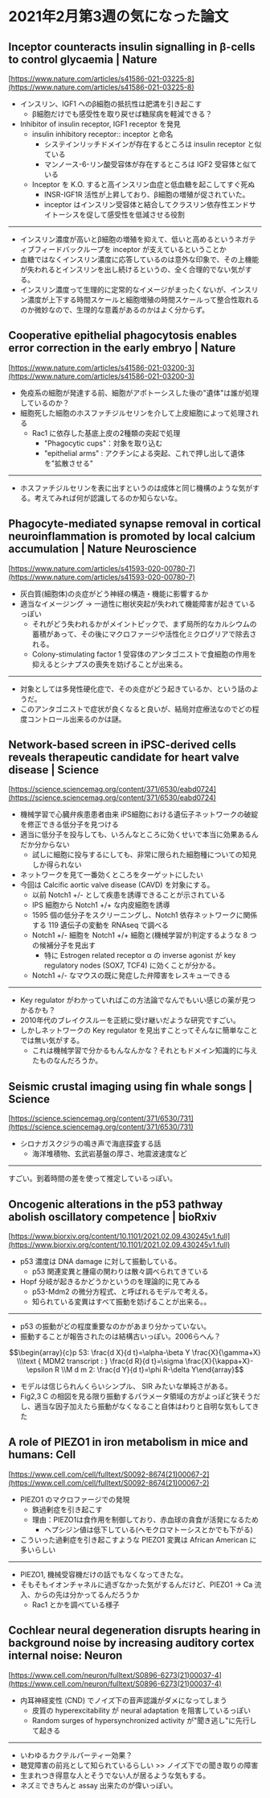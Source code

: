 # 2021年2月第3週の気になった論文

## Inceptor counteracts insulin signalling in β-cells to control glycaemia | Nature
[https://www.nature.com/articles/s41586-021-03225-8](https://www.nature.com/articles/s41586-021-03225-8)

- インスリン、IGF1 へのβ細胞の抵抗性は肥満を引き起こす
    - β細胞だけでも感受性を取り戻せば糖尿病を軽減できる？
- Inhibitor of insulin receptor, IGF1 receptor を発見
    - insulin inhibitory receptor:: inceptor と命名
        - システインリッチドメインが存在するところは insulin receptor と似ている
        - マンノース-6-リン酸受容体が存在するところは IGF2 受容体と似ている
    - Inceptor を K.O. すると高インスリン血症と低血糖を起こしてすぐ死ぬ
        - INSR-IGF1R 活性が上昇しており、β細胞の増殖が促されていた。
        - inceptor はインスリン受容体と結合してクラスリン依存性エンドサイトーシスを促して感受性を低減させる役割

---
+ インスリン濃度が高いとβ細胞の増殖を抑えて、低いと高めるというネガティブフィードバックループを inceptor が支えているということか
+ 血糖ではなくインスリン濃度に応答しているのは意外な印象で、その上機能が失われるとインスリンを出し続けるというの、全く合理的でない気がする。
+ インスリン濃度って生理的に定常的なイメージがまったくないが、インスリン濃度が上下する時間スケールと細胞増殖の時間スケールって整合性取れるのか微妙なので、生理的な意義があるのかはよく分からず。

## Cooperative epithelial phagocytosis enables error correction in the early embryo | Nature
[https://www.nature.com/articles/s41586-021-03200-3](https://www.nature.com/articles/s41586-021-03200-3)

- 免疫系の細胞が発達する前、細胞がアポトーシスした後の"遺体"は誰が処理しているのか？
- 細胞死した細胞のホスファチジルセリンを介して上皮細胞によって処理される
    - Rac1 に依存した基底上皮の2種類の突起で処理
        - "Phagocytic cups"：対象を取り込む
        - "epithelial arms" : アクチンによる突起、これで押し出して遺体を"拡散させる"

---
+ ホスファチジルセリンを表に出すというのは成体と同じ機構のような気がする。考えてみれば何が認識してるのか知らないな。

## Phagocyte-mediated synapse removal in cortical neuroinflammation is promoted by local calcium accumulation | Nature Neuroscience
[https://www.nature.com/articles/s41593-020-00780-7](https://www.nature.com/articles/s41593-020-00780-7)

- 灰白質(細胞体)の炎症がどう神経の構造・機能に影響するか
- 適当なイメージング → 一過性に樹状突起が失われて機能障害が起きているっぽい
    - それがどう失われるかがメイントピックで、まず局所的なカルシウムの蓄積があって、その後にマクロファージや活性化ミクログリアで除去される。
    - Colony-stimulating factor 1 受容体のアンタゴニストで食細胞の作用を抑えるとシナプスの喪失を妨げることが出来る。

---
+ 対象としては多発性硬化症で、その炎症がどう起きているか、という話のようだ。
+ このアンタゴニストで症状が良くなると良いが、結局対症療法なのでどの程度コントロール出来るのかは謎。

## Network-based screen in iPSC-derived cells reveals therapeutic candidate for heart valve disease | Science
[https://science.sciencemag.org/content/371/6530/eabd0724](https://science.sciencemag.org/content/371/6530/eabd0724)

- 機械学習で心臓弁疾患患者由来 iPS細胞における遺伝子ネットワークの破綻を修正できる低分子を見つける
- 適当に低分子を投与しても、いろんなところに効くせいで本当に効果あるんだか分からない
    - 試しに細胞に投与するにしても、非常に限られた細胞種についての知見しか得られない
- ネットワークを見て一番効くところをターゲットにしたい
- 今回は Calcific aortic valve disease (CAVD) を対象にする。
    - 以前 Notch1 +/- として疾患を誘導できることが示されている
    - IPS 細胞から Notch1 +/+ な内皮細胞を誘導
    - 1595 個の低分子をスクリーニングし、Notch1 依存ネットワークに関係する 119 遺伝子の変動を RNAseq で調べる
    - Notch1 +/- 細胞を Notch1 +/+ 細胞と(機械学習が)判定するような 8 つの候補分子を見出す
        - 特に Estrogen related receptor α の inverse agonist が key regulatory nodes (SOX7, TCF4) に効くことが分かる。
    - Notch1 +/- なマウスの既に発症した弁障害をレスキューできる

---
+ Key regulator がわかっていればこの方法論でなんでもいい感じの薬が見つかるかも？
+ 2010年代のブレイクスルーを正統に受け継いだような研究ですごい。
+ しかしネットワークの Key regulator を見出すことってそんなに簡単なことでは無い気がする。
  + これは機械学習で分かるもんなんかな？それともドメイン知識的に与えたものなんだろうか。

## Seismic crustal imaging using fin whale songs | Science
[https://science.sciencemag.org/content/371/6530/731](https://science.sciencemag.org/content/371/6530/731)

- シロナガスクジラの鳴き声で海底探査する話
    - 海洋堆積物、玄武岩基盤の厚さ、地震波速度など

---

すごい。到着時間の差を使って推定しているっぽい。

## Oncogenic alterations in the p53 pathway abolish oscillatory competence | bioRxiv
[https://www.biorxiv.org/content/10.1101/2021.02.09.430245v1.full](https://www.biorxiv.org/content/10.1101/2021.02.09.430245v1.full)

- p53 濃度は DNA damage に対して振動している。
    - p53 関連変異と腫瘍の関わりは散々調べられてきている
- Hopf 分岐が起きるかどうかというのを理論的に見てみる
    - p53-Mdm2 の微分方程式、と呼ばれるモデルで考える。
    - 知られている変異はすべて振動を妨げることが出来る。。

---

+ p53 の振動がどの程度重要なのかがあまり分かっていない。
+ 振動することが報告されたのは結構古いっぽい。2006らへん？

$$\begin{array}{c}p 53: \frac{d X}{d t}=\alpha-\beta Y \frac{X}{\gamma+X} \\\text { MDM2 transcript : } \frac{d R}{d t}=\sigma \frac{X}{\kappa+X}-\epsilon R \\M d m 2: \frac{d Y}{d t}=\phi R-\delta Y\end{array}$$

+ モデルは信じられんくらいシンプル、 SIR みたいな単純さがある。
+ Fig2,3 C の相図を見る限り振動するパラメータ領域の方がよっぽど狭そうだし、適当な因子加えたら振動がなくなること自体はわりと自明な気もしてきた

## A role of PIEZO1 in iron metabolism in mice and humans: Cell
[https://www.cell.com/cell/fulltext/S0092-8674(21)00067-2](https://www.cell.com/cell/fulltext/S0092-8674(21)00067-2)

- PIEZO1 のマクロファージでの発現
    - 鉄過剰症を引き起こす
    - 理由：PIEZO1は食作用を制御しており、赤血球の貪食が活発になるため
        - ヘプシジン値は低下している(ヘモクロマトーシスとかでも下がる)
- こういった過剰症を引き起こすような PIEZO1 変異は African American に多いらしい

---
+ PIEZO1, 機械受容機だけの話でもなくなってきたな。
+ そもそもイオンチャネルに過ぎなかった気がするんだけど、PIEZO1 → Ca 流入、からの先は分かってるんだろうか
  + Rac1 とかを調べている様子

## Cochlear neural degeneration disrupts hearing in background noise by increasing auditory cortex internal noise: Neuron
[https://www.cell.com/neuron/fulltext/S0896-6273(21)00037-4](https://www.cell.com/neuron/fulltext/S0896-6273(21)00037-4)

- 内耳神経変性 (CND) でノイズ下の音声認識がダメになってしまう
    - 皮質の hyperexcitability が neural adaptation を阻害しているっぽい
    - Random surges of hypersynchronized activity が"聞き逃し"に先行して起きる

---
+ いわゆるカクテルパーティー効果？
+ 聴覚障害の前兆として知られているらしい >> ノイズ下での聞き取りの障害
+ 生まれつき得意な人とそうでない人が居るような気もする。
+ ネズミできちんと assay 出来たのが偉いっぽい。